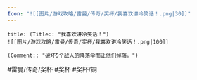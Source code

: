 ```yaml
---
Icon: "![[图片/游戏攻略/雷曼/传奇/奖杯/我喜欢讲冷笑话！.png|30]]"
---
```

```ad-common-bronze-trophy
title: (Title:: "我喜欢讲冷笑话！")
![[图片/游戏攻略/雷曼/传奇/奖杯/我喜欢讲冷笑话！.png|100]]

(Comment:: "破坏5个敌人的降落伞而让他们掉落。")
```

#雷曼/传奇/奖杯 #奖杯 #奖杯/铜
